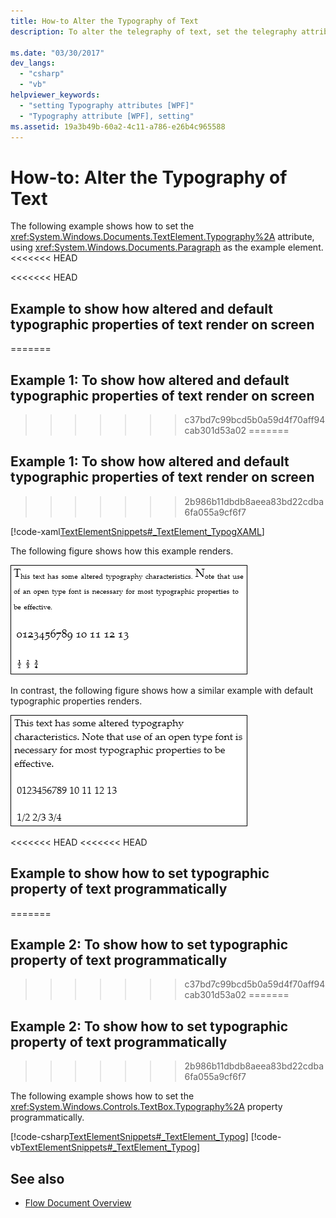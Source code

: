 ```yaml
---
title: How-to Alter the Typography of Text
description: To alter the telegraphy of text, set the telegraphy attribute. You can set the typographic property of text programmatically. You can see how altered and default telegraphy properties of text render on screen each with an example.

ms.date: "03/30/2017"
dev_langs: 
  - "csharp"
  - "vb"
helpviewer_keywords: 
  - "setting Typography attributes [WPF]"
  - "Typography attribute [WPF], setting"
ms.assetid: 19a3b49b-60a2-4c11-a786-e26b4c965588
---
```

# How-to: Alter the Typography of Text

The following example shows how to set the <xref:System.Windows.Documents.TextElement.Typography%2A> attribute, using <xref:System.Windows.Documents.Paragraph> as the example element.
<<<<<<< HEAD
  
<<<<<<< HEAD
## Example to show how altered and default typographic properties of text render on screen
=======
## Example 1: To show how altered and default typographic properties of text render on screen
>>>>>>> c37bd7c99bcd5b0a59d4f70aff94cab301d53a02
=======

## Example 1: To show how altered and default typographic properties of text render on screen
>>>>>>> 2b986b11dbdb8aeea83bd22cdba6fa055a9cf6f7

 [!code-xaml[TextElementSnippets#_TextElement_TypogXAML](~/samples/snippets/csharp/VS_Snippets_Wpf/TextElementSnippets/CSharp/Window1.xaml#_textelement_typogxaml)]
  
 The following figure shows how this example renders.
  
 ![Screenshot: Text element with altered typography](./media/textelement-typog.png "TextElement_Typog")
  
 In contrast, the following figure shows how a similar example with default typographic properties renders.
  
 ![Screenshot: Text element with default typography](./media/textelement-typog-default.png "TextElement_Typog_Default")
  
<<<<<<< HEAD
<<<<<<< HEAD
## Example to show how to set typographic property of text programmatically
=======
## Example 2: To show how to set typographic property of text programmatically
>>>>>>> c37bd7c99bcd5b0a59d4f70aff94cab301d53a02
=======
## Example 2: To show how to set typographic property of text programmatically
>>>>>>> 2b986b11dbdb8aeea83bd22cdba6fa055a9cf6f7

 The following example shows how to set the <xref:System.Windows.Controls.TextBox.Typography%2A> property programmatically.
  
 [!code-csharp[TextElementSnippets#_TextElement_Typog](~/samples/snippets/csharp/VS_Snippets_Wpf/TextElementSnippets/CSharp/Window1.xaml.cs#_textelement_typog)]
 [!code-vb[TextElementSnippets#_TextElement_Typog](~/samples/snippets/visualbasic/VS_Snippets_Wpf/TextElementSnippets/visualbasic/window1.xaml.vb#_textelement_typog)]
  
## See also

- [Flow Document Overview](flow-document-overview.md)

